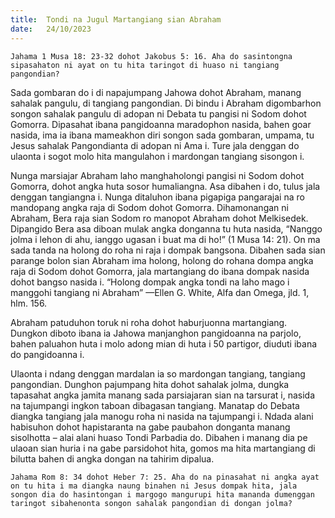 ```yaml
---
title:  Tondi na Jugul Martangiang sian Abraham
date:   24/10/2023
---
```


`Jahama 1 Musa 18: 23-32 dohot Jakobus 5: 16. Aha do sasintongna sipasahaton ni ayat on tu hita taringot di huaso ni tangiang pangondian?`

Sada gombaran do i di napajumpang Jahowa dohot Abraham, manang sahalak pangulu, di tangiang pangondian. Di bindu i Abraham digombarhon songon sahalak pangulu di adopan ni Debata tu pangisi ni Sodom dohot Gomorra. Dipasahat ibana pangidoanna maradophon nasida, bahen goar nasida, ima ia ibana mameakhon diri songon sada gombaran, umpama, tu Jesus sahalak Pangondianta di adopan ni Ama i. Ture jala denggan do ulaonta i sogot molo hita mangulahon i mardongan tangiang sisongon i.

Nunga marsiajar Abraham laho manghaholongi pangisi ni Sodom dohot Gomorra, dohot angka huta sosor humaliangna. Asa dibahen i do, tulus jala denggan tangiangna i. Nunga ditaluhon ibana pigapiga pangarajai na ro mandopang angka raja di Sodom dohot Gomorra. Dihamonangan ni Abraham, Bera raja sian Sodom ro manopot Abraham dohot Melkisedek. Dipangido Bera asa diboan mulak angka donganna tu huta nasida, “Nanggo jolma i lehon di ahu, ianggo ugasan i buat ma di ho!” (1 Musa 14: 21). On ma sada tanda na holong do roha ni raja i dompak bangsona. Dibahen sada sian parange bolon sian Abraham ima holong, holong do rohana dompa angka raja di Sodom dohot Gomorra, jala martangiang do ibana dompak nasida dohot bangso nasida i. “Holong dompak angka tondi na laho mago i manggohi tangiang ni Abraham” —Ellen G. White, Alfa dan Omega, jld. 1, hlm. 156.

Abraham patuduhon toruk ni roha dohot haburjuonna martangiang. Dungkon diboto ibana ia Jahowa manjanghon pangidoanna na parjolo, bahen paluahon huta i molo adong mian di huta i 50 partigor, diuduti ibana do pangidoanna i.

Ulaonta i ndang denggan mardalan ia so mardongan tangiang, tangiang pangondian. Dunghon pajumpang hita dohot sahalak jolma, dungka tapasahat angka jamita manang sada parsiajaran sian na tarsurat i, nasida na tajumpangi ingkon taboan dibagasan tangiang. Manatap do Debata diangka tangiang jala manogu roha ni nasida na tajumpangi i. Ndada alani habisuhon dohot hapistaranta na gabe paubahon donganta manang sisolhotta – alai alani huaso Tondi Parbadia do. Dibahen i manang dia pe ulaoan sian huria i na gabe parsidohot hita, gomos ma hita martangiang di bilutta bahen di angka dongan na tahirim dipalua.

`Jahama Rom 8: 34 dohot Heber 7: 25. Aha do na pinasahat ni angka ayat on tu hita i ma diangka naung binahen ni Jesus dompak hita, jala songon dia do hasintongan i margogo mangurupi hita mananda dumenggan taringot sibahenonta songon sahalak pangondian di dongan jolma?`